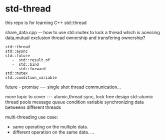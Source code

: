# std-thread
this repo is for learning C++ std::thread 

   share_data.cpp   -- how to use std::mutex to lock a thread which is acessing data,mutual exclusion
   thread ownership and transfering ownership?
   
    std::thread
    std::aysnc
    std::future
       -  std::result_of
       -  std::bind
       -  std::forward
    std::mutex
    std::condition_variable
   future - promise --- single shot thread communication...

   more topic to cover --- atomic,thread sync, lock free design
    std::atomic
   thread pools
    message queue
   condition variable
   synchronizing data betweens different threads
   
multi-threading use case: 
   - same operating on the multiple data.
   - different operation on the same data.
...
